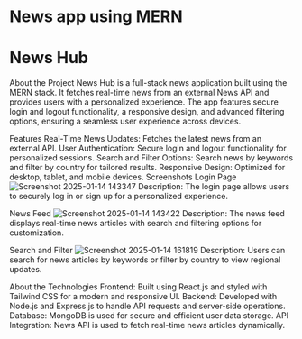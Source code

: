 # News app using MERN
# News Hub
About the Project
News Hub is a full-stack news application built using the MERN stack. It fetches real-time news from an external News API and provides users with a personalized experience. The app features secure login and logout functionality, a responsive design, and advanced filtering options, ensuring a seamless user experience across devices.

Features
Real-Time News Updates: Fetches the latest news from an external API.
User Authentication: Secure login and logout functionality for personalized sessions.
Search and Filter Options: Search news by keywords and filter by country for tailored results.
Responsive Design: Optimized for desktop, tablet, and mobile devices.
Screenshots
 Login Page
![Screenshot 2025-01-14 143347](https://github.com/user-attachments/assets/a7946e8a-042a-4aa0-a364-0b1ed5f1081d)
Description:
The login page allows users to securely log in or sign up for a personalized experience.

 News Feed
 ![Screenshot 2025-01-14 143422](https://github.com/user-attachments/assets/2aa5de72-f89a-4a29-9797-6a9b87a87655)
Description:
The news feed displays real-time news articles with search and filtering options for customization.

Search and Filter
![Screenshot 2025-01-14 161819](https://github.com/user-attachments/assets/5e070b10-bab1-4a7d-96ca-5a428144802f)
Description:
Users can search for news articles by keywords or filter by country to view regional updates.


About the Technologies
Frontend: Built using React.js and styled with Tailwind CSS for a modern and responsive UI.
Backend: Developed with Node.js and Express.js to handle API requests and server-side operations.
Database: MongoDB is used for secure and efficient user data storage.
API Integration: News API is used to fetch real-time news articles dynamically.
